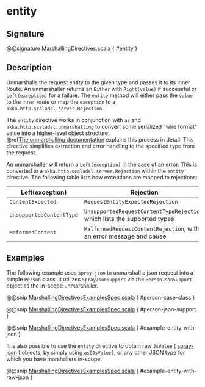 <a id="entity"></a>
# entity

## Signature

@@signature [MarshallingDirectives.scala](../../../../../../../../../akka-http/src/main/scala/akka/http/scaladsl/server/directives/MarshallingDirectives.scala) { #entity }

## Description

Unmarshalls the request entity to the given type and passes it to its inner Route.  An unmarshaller
returns an `Either` with `Right(value)` if successful or `Left(exception)` for a failure.
The `entity` method will either pass the `value` to the inner route or map the `exception` to a
`akka.http.scaladsl.server.Rejection`.

The `entity` directive works in conjunction with `as` and `akka.http.scaladsl.unmarshalling` to
convert some serialized "wire format" value into a higher-level object structure.  
@ref[The unmarshalling documentation](../../../common/unmarshalling.md#http-unmarshalling-scala) explains this process in detail.
This directive simplifies extraction and error handling to the specified type from the request.

An unmarshaller will return a `Left(exception)` in the case of an error.  This is converted to a
`akka.http.scaladsl.server.Rejection` within the `entity` directive.  The following table lists how exceptions
are mapped to rejections:

|Left(exception)          | Rejection                                                                |
|-------------------------|--------------------------------------------------------------------------|
|`ContentExpected`        | `RequestEntityExpectedRejection`                                         |
|`UnsupportedContentType` | `UnsupportedRequestContentTypeRejection`, which lists the supported types|
|`MaformedContent`        | `MalformedRequestContentRejection`, with an error message and cause      |

## Examples

The following example uses `spray-json` to unmarshall a json request into a simple `Person` 
class.  It utilizes `SprayJsonSupport` via the `PersonJsonSupport` object as the in-scope unmarshaller.

@@snip [MarshallingDirectivesExamplesSpec.scala](../../../../../../../test/scala/docs/http/scaladsl/server/directives/MarshallingDirectivesExamplesSpec.scala) { #person-case-class }

@@snip [MarshallingDirectivesExamplesSpec.scala](../../../../../../../test/scala/docs/http/scaladsl/server/directives/MarshallingDirectivesExamplesSpec.scala) { #person-json-support }

@@snip [MarshallingDirectivesExamplesSpec.scala](../../../../../../../test/scala/docs/http/scaladsl/server/directives/MarshallingDirectivesExamplesSpec.scala) { #example-entity-with-json }

It is also possible to use the `entity` directive to obtain raw `JsValue` ( [spray-json](https://github.com/spray/spray-json) ) objects, by simply using
`as[JsValue]`, or any other JSON type for which you have marshallers in-scope.

@@snip [MarshallingDirectivesExamplesSpec.scala](../../../../../../../test/scala/docs/http/scaladsl/server/directives/MarshallingDirectivesExamplesSpec.scala) { #example-entity-with-raw-json }